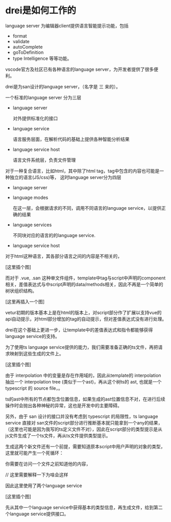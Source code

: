 drei是如何工作的
===============

language server 为编辑器client提供语言智能提示功能，包括
* format
* validate
* autoComplete
* goToDefinition
* type Intelligence
等等功能。

vscode官方及社区已有各种语言的language server，为开发者提供了很多便利。

drei是为san设计的language server，（名字是 三 来的）。

一个标准的language server 分为三层

* language server

    对外提供标准化的接口
* language service

    语言服务层面，在解析代码的基础上提供各种智能分析结果
* language service host 

    语言文件系统层，负责文件管理

对于一种复合语言，比如html，其中除了html tag，tag中包含的内容也可能是一种独立的语言(JS/css)等，
这时language server分为四层

* language server 
* language modes

    在这一层，会根据请求的不同，调用不同语言的language service，以提供正确的结果

* language services
    
    不同块对应的语言的的language service.

* language service host

对于html这种语言，其各部分语言之间的内容是不相关的，

[这里插个图]

而对于 .vue, .san 这种单文件组件，template中tag与script中声明的component相关，差值表达式与中script声明的data/methods相关，因此不再是一个简单的树状组织结构。

[这里再插入一个图]

vetur初期的版本基本上是在html的版本上，对script部分作了扩展以支持vue的api自动提示，对html部分增加的tag的自动提示，但对差值表达式没有进行处理。

drei在这个基础上更进一步，让template中的差值表达式和指令都能够获得language service的支持。

为了使用ts language service提供的能力，我们需要准备正确的ts文件，再把请求映射到这些生成的文件上。

[这里插个图]

由于 interpolation 中的变量是存在作用域的，因此从template的 interpolation 抽出一个 interpolation tree (类似于一个ast)，再从这个树ts的 ast, 也就是一个 typescript 的 source file，。 

ts的ast中所有的节点都包含位置信息，如果生成的ast位置信息不对，在进行后续操作时会抛出各种神秘的异常，这也是开发中的主要障碍。

另外，由于 san 设计的接口并没有考虑到 typescript 的局限性，ts language service 直接对 san文件的script部分进行推断基本就只能拿到一个any的结果，（这里也可能是因为我写的ts定义文件不对），因此在script部分的类型提示是从 js文件生成了一个ts文件，再从ts文件提供类型提示。

生成这两个新文件还有一个前提，需要知道原本script中用户声明的对象的类型，这里就可能产生一个死循环：

你需要在访问一个文件之前知道他的内容，

// 这里需要解释一下为啥会这样

因此这里使用了两个language service

[这里插个图]

先从其中一个language service中获得基本的类型信息，再生成文件，给到第二个language service提供接口。
